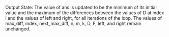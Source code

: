 Output State: The value of ans is updated to be the minimum of its initial value and the maximum of the differences between the values of D at index l and the values of left and right, for all iterations of the loop. The values of max_diff, index, next_max_diff, n, m, k, D, F, left, and right remain unchanged.